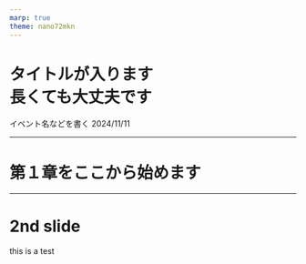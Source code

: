 ```yaml
---
marp: true
theme: nano72mkn
---
```


<!--
	class: title
-->

# タイトルが入ります<br />長くても大丈夫です

イベント名などを書く
2024/11/11

---

<!--
	class:
    - lead
    - no1
-->

# 第１章をここから始めます

---

<!--
	class: 
-->

# 2nd slide

this is a test
